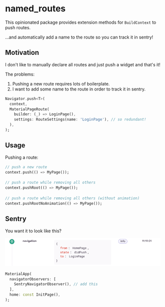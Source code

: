 # named_routes

This opinionated package provides extension methods for `BuildContext` to push routes.

...and automatically add a name to the route so you can track it in sentry!

## Motivation

I don't like to manually declare all routes and just push a widget and that's it!

The problems:

1) Pushing a new route requires lots of boilerplate.
2) I want to add some name to the route in order to track it in sentry.

```dart
Navigator.push<T>(
  context,
  MaterialPageRoute(
    builder: (_) => LoginPage(),
    settings: RouteSettings(name: 'LoginPage'), // so redundant!
  ),
);
```

## Usage

Pushing a route:

```dart
// push a new route
context.push(() => MyPage());

// push a route while removing all others
context.pushRoot(() => MyPage());

// push a route while removing all others (without animation)
context.pushRootNoAnimation(() => MyPage());
```

## Sentry

You want it to look like this?

![sentry](resources/sentry.png)

```dart
MaterialApp(
  navigatorObservers: [
    SentryNavigatorObserver(), // add this 
  ],
  home: const InitPage(),
);
```
